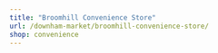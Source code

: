 ```yaml
---
title: "Broomhill Convenience Store"
url: /downham-market/broomhill-convenience-store/
shop: convenience
---
```

